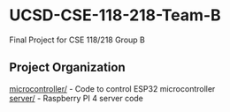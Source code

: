 # UCSD-CSE-118-218-Team-B
Final Project for CSE 118/218 Group B

## Project Organization
[microcontroller/](microcontroller/) - Code to control ESP32 microcontroller \
[server/](server/) - Raspberry PI 4 server code


